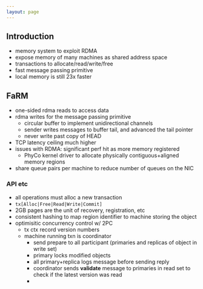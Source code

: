 ```yaml
---
layout: page
---
```


## Introduction

- memory system to exploit RDMA
- expose memory of many machines as shared address space
- transactions to allocate/read/write/free
- fast message passing primitive
- local memory is still 23x faster

## FaRM

- one-sided rdma reads to access data
- rdma writes for the message passing primitive
  - circular buffer to implement unidirectional channels
  - sender writes messages to buffer tail, and advanced the tail pointer
  - never write past copy of HEAD
- TCP latency ceiling much higher
- issues with RDMA: significant perf hit as more memory registered
  - PhyCo kernel driver to allocate physically contiguous+aligned memory regions
- share queue pairs per machine to reduce number of queues on the NIC

### API etc

- all operations must alloc a new transaction
- `tx[Alloc|Free|Read|Write|Commit]`
- 2GB pages are the unit of recovery, registration, etc
- consistent hashing to map region identifier to machine storing the object
- optimisitic concurrency control w/ 2PC
  - tx ctx record version numbers
  - machine running txn is coordinator
    - send prepare to all participant (primaries and replicas of object in write set)
    - primary locks modified objects
    - all primary+replica logs message before sending reply
    - coordinator sends **validate** message to primaries in read set to
      check if the latest version was read
    -
